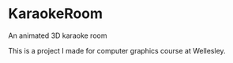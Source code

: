 KaraokeRoom
===========

An animated 3D karaoke room

This is a project I made for computer graphics course at Wellesley.
